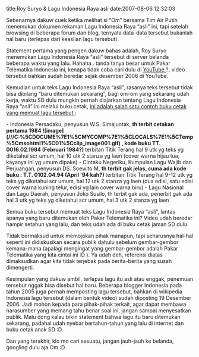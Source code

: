title:Roy Suryo & Lagu Indonesia Raya asli
date:2007-08-06 12:32:03

Sebenarnya dakuw cuek ketika melihat si &#8220;Om&#8221; bersama Tim Air Putih menemukan dokumen rekaman Lagu Indonesia Raya &#8220;asli&#8221; ini, tapi setelah browsing di beberapa forum dan blog, ternyata data-data tersebut bukanlah hal baru (terlepas dari keaslian lagu tersebut).
<p class="MsoNormal">
 Statement pertama yang pengen dakuw bahas adalah, Roy Suryo menemukan Lagu Indonesia Raya &#8220;asli&#8221; tersebut di server belanda beberapa waktu yang lalu. Hahaha.. tanda tanya besar untuk Pakar Telematika Indonesia ini, kenapa tidak coba cari dulu di
 <a href="http://www.youtube.com/watch?v=6QvyLkdl1_s">
  YouTube
 </a>
 ?, video tersebut bahkan sudah beredar sejak desember 2006 di YouTube.
</p>
<p class="MsoNormal">
 Kemudian untuk teks Lagu Indonesia Raya &#8220;asli&#8221;, rasanya teks tersebut tidak bisa dibilang &#8220;baru ditemukan sekarang&#8221;, bagi om-om yang sekarang udah kerja, waktu SD dulu mungkin pernah diajarkan tentang Lagu Indonesia Raya &#8220;asli&#8221; ini melalui buku cetak,
 <a href="http://diskusiweb.com/viewthread.php?tid=27477">
  ini adalah salah satu contoh buku cetak yang memuat lagu tersebut
 </a>
 :
</p>
<p class="MsoNormal">
 - Indonesia Persadaku, penyusun W.S. Simajuntak,
 <strong>
  th terbit cetakan pertama 1984
  <!--[if gte vml 1]&gt;                                                  &lt;![endif]-->
  <!--[if !vml]-->
  ![image](///C:%5CDOCUME%7E1%5CMYCOMP%7E1%5CLOCALS%7E1%5CTemp%5Cmsohtml1%5C01%5Cclip_image001.gif)
  <!--[endif]-->
  , kode buku TT. 0016.02.1984 (Februari 1984?)
 </strong>
 terbitan Titik Terang hal 9 utk yg teks yg diketahui scr umum, hal 10 utk 2 stanza yg laen (cover warna hijau tua, kayanya ini yg umum dipake)
- Cintaku Negeriku, Kumpulan Lagu Wajib dan Perjuangan, penyusun DS. Soewito M,
 <strong>
  th terbit gak jelas, cuma ada kode buku : T.T. 0102.04.94 (April '94 kah?)
 </strong>
 terbitan Titik Terang hal 9-12 utk yg teks yg diketahui scr umum, hal 12 utk 2 stanza yg laen (dua edisi, satu edisi cover warna kuning telur, edisi yg lain cover warna biru)
- Lagu Nasional dan Lagu Daerah, penyusun Joko Susilo, th terbit gak ada, penerbit gak ada hal 3 utk yg teks yg diketahui scr umum, hal 3 utk 2 stanza yg laen
 <p class="MsoNormal">
  Semua buku tersebut memuat teks Lagu Indonesia Raya &#8220;asli&#8221;, lantas apanya yang baru ditemukan oleh Pakar Telematika ini? Video udah beredar hampir setahun yang lalu, dan teks udah ada di buku cetak jaman SD dulu.
 </p>
 <p class="MsoNormal">
  Tidak bermaksud untuk memojokan pihak manapun, tapi seharusnya hal-hal seperti ini didiskusikan secara publik dahulu sebelum gembar-gembor kemana-mana (apalagi mengingat yang gembar-gembor adalah Pakar Telematika yang kita cintai ini :D ). Ya udah deh, referensi diatas dimaksudkan agar kita tidak terjebak pada berita-berita yang susah dimengerti.


Kesimpulan yang dakuw ambil, terlepas lagu itu asli atau enggak, penemuan tersebut nggak bisa disebut hal baru. Beberapa blogger Indonesia pada tahun 2005 juga pernah memposting lagu tersebut, bahkan di wikipedia Indonesia lagu tersebut (dalam bentuk video) sudah diposting 19 Desember 2006. Jadi mohon kepada para pihak-pihak terkait, agar dapat membawa narasumber yang memang tahu benar soal ini, jangan sampai menyesatkan publik. Malu dong kalau bikin statement bahwa lagu itu baru ditemukan sekarang, padahal udah nyebar bertahun-tahun yang lalu di internet dan buku cetak anak SD :D
  <p class="MsoNormal">
   Dan yang terakhir, klo mo cari sesuatu, jangan jauh-jauh ke belanda, googling dulu aja Om :D
  </p>
 </p>
</p>